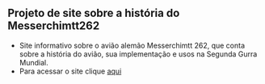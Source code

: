 ## Projeto de site sobre a história do Messerchimtt262
* Site informativo sobre o avião alemão Messerchimtt 262, que conta sobre a história do avião, sua implementação e usos na Segunda Gurra Mundial.
* Para acessar o site clique [aqui](https://maxel-uds.github.io/Site_Messerchimtt262/)
